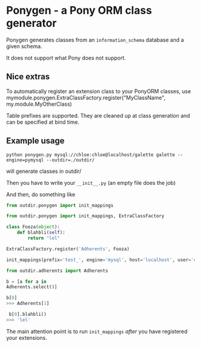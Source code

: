 # Ponygen - a Pony ORM class generator

Ponygen generates classes from an `information_schema` database and a given schema.

It does not support what Pony does not support.

## Nice extras

To automatically register an extension class to your PonyORM classes, use
mymodule.ponygen.ExtraClassFactory.register("MyClassName", my.module.MyOtherClass)

Table prefixes are supported. They are cleaned up at class generation and can be
specified at bind time.

## Example usage

`python ponygen.py mysql://chloe:chloe@localhost/galette galette --engine=pymysql --outdir=./outdir/`

will generate classes in outdir/

Then you have to write your `__init__.py` (an empty file does the job)

And then, do something like

```python
from outdir.ponygen import init_mappings

from outdir.ponygen import init_mappings, ExtraClassFactory

class Fooza(object):
    def blahbli(self):
        return "lel"

ExtraClassFactory.register('Adherents', Fooza)

init_mappings(prefix='test_', engine='mysql', host='localhost', user='chloe', passwd='strongpass', db='galette')

from outdir.adherents import Adherents

b = [a for a in
Adherents.select()]

b[0]
>>> Adherents[1]

 b[0].blahbli()
>>> 'lel'
```

The main attention point is to run `init_mappings` *after* you have registered your extensions.
